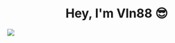 <div align="center">
<h1 align="center"> Hey, I'm Vln88 😎</h1>
</div>
<img src="![Coming](https://github.com/Vln88/Vln88/assets/128435171/3f60e260-6201-4c0a-9080-bb6d1f2f823f)">

<!--
**Vln88/Vln88** is a ✨ _special_ ✨ repository because its `README.md` (this file) appears on your GitHub profile.

Here are some ideas to get you started:

- 🔭 I’m currently working on ...
- 🌱 I’m currently learning ...
- 👯 I’m looking to collaborate on ...
- 🤔 I’m looking for help with ...
- 💬 Ask me about ...
- 📫 How to reach me: ...
- 😄 Pronouns: ...
- ⚡ Fun fact: ...
-->
